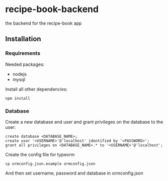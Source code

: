 # recipe-book-backend
the backend for the recipe-book app

## Installation

### Requirements
Needed packages:
- nodejs
- mysql

Install all other dependencies:
```
npm install
```

### Database
Create a new database and user and grant privileges on the database to the user:
```
create database <DATABASE_NAME>;
create user '<USERNAME>'@'localhost' identified by '<PASSWORD>';
grant all privileges on <DATABASE_NAME>.* to '<USERNAME>'@'localhost';
```
Create the config file for typeorm
```
cp ormconfig.json.example ormconfig.json
```
And then set username, password and database in ormconfig.json